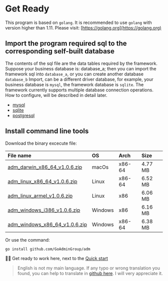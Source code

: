 # Get Ready

This program is based on `golang`. It is recommended to use `golang` with version higher than 1.11. Please visit: [https://golang.org](https://golang.org)

## Import the program required sql to the corresponding self-built database

The contents of the sql file are the data tables required by the framework. Suppose your business database is: database\_a; then you can import the framework sql into `database_a`, or you can create another database `database_b` Import, can be a different driver database, for example, your business database is `mysql`, the framework database is `sqlite`. The framework currently supports multiple database connection operations. How to configure, will be described in detail later.

* [mysql](https://raw.githubusercontent.com/GoAdminGroup/go-admin/master/data/admin.sql)
* [sqlite](https://raw.githubusercontent.com/GoAdminGroup/go-admin/master/data/admin.db)
* [postgresql](https://raw.githubusercontent.com/GoAdminGroup/go-admin/master/data/admin.pgsql)

## Install command line tools

Download the binary excecute file:

| File name | OS | Arch | Size |
| :--- | :--- | :--- | :--- |
| [adm\_darwin\_x86\_64\_v1.0.6.zip](http://file.go-admin.cn/go_admin/cli/v1_0_6/adm_darwin_x86_64_v1.0.6.zip) | macOs | x86-64 | 4.77 MB |
| [adm\_linux\_x86\_64\_v1.0.6.zip](http://file.go-admin.cn/go_admin/cli/v1_0_6/adm_linux_x86_64_v1.0.6.zip) | Linux | x86-64 | 6.52 MB |
| [adm\_linux\_armel\_v1.0.6.zip](http://file.go-admin.cn/go_admin/cli/v1_0_6/adm_linux_armel_v1.0.6.zip) | Linux | x86 | 6.06 MB |
| [adm\_windows\_i386\_v1.0.6.zip](http://file.go-admin.cn/go_admin/cli/v1_0_6/adm_windows_i386_v1.0.6.zip) | Windows | x86 | 6.16 MB |
| [adm\_windows\_x86\_64\_v1.0.6.zip](http://file.go-admin.cn/go_admin/cli/v1_0_6/adm_windows_x86_64_v1.0.6.zip) | Windows | x86-64 | 6.38 MB |

Or use the command:

```text
go install github.com/GoAdminGroup/adm
```

🍺🍺 Get ready to work here, next to the [Quick start](https://github.com/GoAdminGroup/docs/tree/a7285aeef44a9fc42dbd84723277aec08f27d153/tr/quick_start/README.md)

> English is not my main language. If any typo or wrong translation you found, you can help to translate in [github here](https://github.com/GoAdminGroup/docs). I will very appreciate it.

